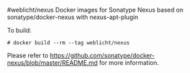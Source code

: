 #weblicht/nexus
Docker images for Sonatype Nexus based on sonatype/docker-nexus with nexus-apt-plugin

To build:
```
# docker build --rm --tag weblicht/nexus 
```
Please refer to https://github.com/sonatype/docker-nexus/blob/master/README.md for more information.

